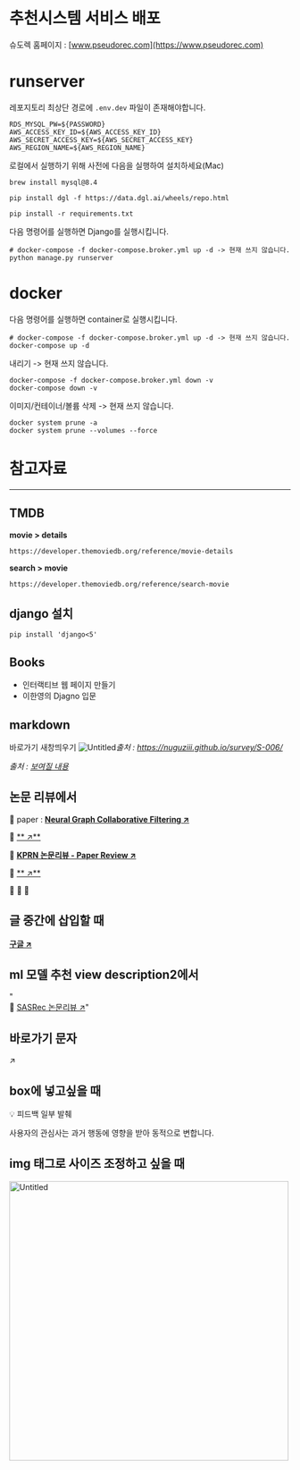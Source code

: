# 추천시스템 서비스 배포

슈도렉 홈페이지 : [www.pseudorec.com](https://www.pseudorec.com)

# runserver
레포지토리 최상단 경로에 ```.env.dev``` 파일이 존재해야합니다. 
```
RDS_MYSQL_PW=${PASSWORD}
AWS_ACCESS_KEY_ID=${AWS_ACCESS_KEY_ID} 
AWS_SECRET_ACCESS_KEY=${AWS_SECRET_ACCESS_KEY} 
AWS_REGION_NAME=${AWS_REGION_NAME} 
```

로컬에서 실행하기 위해 사전에 다음을 실행하여 설치하세요(Mac)
```
brew install mysql@8.4
```
```
pip install dgl -f https://data.dgl.ai/wheels/repo.html
```
```
pip install -r requirements.txt
```

다음 명령어를 실행하면 Django를 실행시킵니다.
```shell
# docker-compose -f docker-compose.broker.yml up -d -> 현재 쓰지 않습니다.
python manage.py runserver
```

# docker
다음 명령어를 실행하면 container로 실행시킵니다.
```shell
# docker-compose -f docker-compose.broker.yml up -d -> 현재 쓰지 않습니다.
docker-compose up -d
```
내리기 -> 현재  쓰지 않습니다.
```shell
docker-compose -f docker-compose.broker.yml down -v
docker-compose down -v
```
이미지/컨테이너/볼륨 삭제 -> 현재  쓰지 않습니다.
```shell
docker system prune -a
docker system prune --volumes --force
```


# 참고자료

---

## TMDB

**movie > details**
```
https://developer.themoviedb.org/reference/movie-details
```
**search > movie**
```
https://developer.themoviedb.org/reference/search-movie
```

## django 설치
```
pip install 'django<5'
```


## Books
- 인터랙티브 웹 페이지 만들기
- 이한영의 Djagno 입문

## markdown

바로가기 새창띄우기
![Untitled](../../../static/img/monthly_pseudorec_202404/hyeonwoo_metric_learning_loss.png)*출처 : <a href="https://nuguziii.github.io/survey/S-006/" target="_blank">https://nuguziii.github.io/survey/S-006/</a>*

*출처 : <a href="" target="_blank">보여질 내용</a>*

## 논문 리뷰에서

📄 paper :  <a href="https://arxiv.org/pdf/1905.08108.pdf" target="_blank" style="text-decoration: underline;">**Neural Graph Collaborative Filtering ↗**</a>

📄 <a href="" target="_blank" style="text-decoration: underline;">** ↗**</a>

🔗 <a href="https://www.pseudorec.com/archive/paper_review/1/" target="_blank">**KPRN 논문리뷰 - Paper Review ↗**</a>

🔗 <a href="" target="_blank">** ↗**</a>

🤗 
🐙
📂

## 글 중간에 삽입할 때
<a href="www.google.com" target="_blank" style="text-decoration: underline;">**구글 ↗**</a>


## ml 모델 추천 view description2에서

"<br>🔗 <a href='https://www.pseudorec.com/archive/paper_review/3/' target='_blank'>SASRec 논문리뷰 ↗</a>"

## 바로가기 문자
↗

## box에 넣고싶을 때
<div class="custom-class">
    <p>
    💡 피드백 일부 발췌 
    </p>
    <p>
    사용자의 관심사는 과거 행동에 영향을 받아 동적으로 변합니다.
    </p>
</div>


## img 태그로 사이즈 조정하고 싶을 때
<img alt="Untitled" src="../../../static/img/paper_review/ngcf_review/optimization.png" width="500px">

